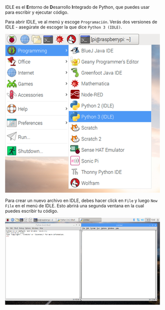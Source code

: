 IDLE es el **E**ntorno de **D**esarrollo **I**ntegrado de Python, que puedes usar para escribir y ejecutar código.

Para abrir IDLE, ve al menú y escoge `Programación`. Verás dos versiones de IDLE - asegúrate de escoger la que dice `Python 3 (IDLE)`.

![Abriendo IDLE3](images/opening-idle.png)

Para crear un nuevo archivo en IDLE, debes hacer click en `File` y luego `New File` en el menú de IDLE. Esto abrirá una segunda ventana en la cual puedes escribir tu código.


![Nueva ventana](images/new-window.png)


